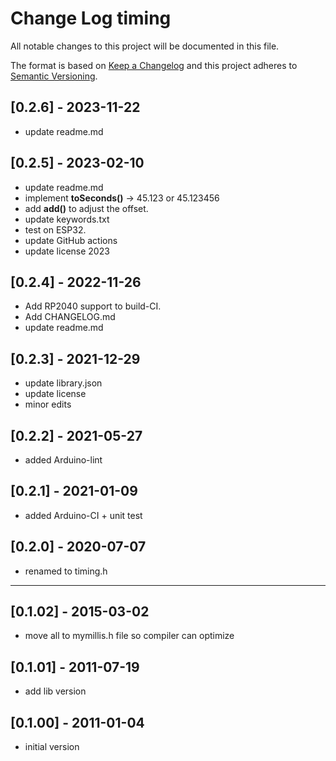# Change Log timing

All notable changes to this project will be documented in this file.

The format is based on [Keep a Changelog](http://keepachangelog.com/)
and this project adheres to [Semantic Versioning](http://semver.org/).


## [0.2.6] - 2023-11-22
- update readme.md


## [0.2.5] - 2023-02-10
- update readme.md
- implement **toSeconds()** -> 45.123 or 45.123456
- add **add()** to adjust the offset.
- update keywords.txt
- test on ESP32.
- update GitHub actions
- update license 2023


## [0.2.4] - 2022-11-26
- Add RP2040 support to build-CI.
- Add CHANGELOG.md
- update readme.md

## [0.2.3] - 2021-12-29
- update library.json
- update license
- minor edits

## [0.2.2] - 2021-05-27
- added Arduino-lint

## [0.2.1] - 2021-01-09
- added Arduino-CI + unit test

## [0.2.0] - 2020-07-07
- renamed to timing.h

----

## [0.1.02] - 2015-03-02
- move all to mymillis.h file so compiler can optimize

## [0.1.01] - 2011-07-19
- add lib version

## [0.1.00] - 2011-01-04
- initial version
